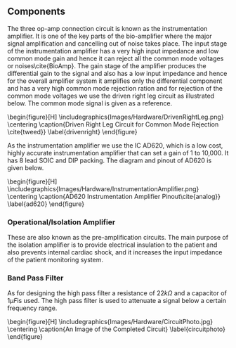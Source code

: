 ## Components

The three op-amp connection circuit is known as the instrumentation amplifier.
It is one of  the key parts of the bio-amplifier where the major signal
amplification and cancelling out of noise takes place. The input stage of the
instrumentation amplifier has a very high input impedance and low common mode
gain and hence it can reject all the common mode voltages or noises\cite{BioAmp}.
The gain stage of the amplifier produces the differential gain to the signal
and also has a low input impedance and hence for the overall amplifier system it
amplifies only the differential component and has a very high common mode
rejection ration and for rejection of the common mode voltages we use the driven
right leg circuit as illustrated below. The common mode signal is given as a
reference.

\begin{figure}[H]
\includegraphics{Images/Hardware/DrivenRightLeg.png}
\centering
\caption{Driven Right Leg Circuit for Common Mode Rejection \cite{tweed}}
\label{drivenright}
\end{figure}


As the instrumentation amplifier we use the IC AD620, which is a low cost,
highly accurate instrumentation amplifier that can set a gain of 1 to 10,000.
It has 8 lead SOIC and DIP packing. The diagram and pinout of AD620 is given below.

\begin{figure}[H]
\includegraphics{Images/Hardware/InstrumentationAmplifier.png}
\centering
\caption{AD620 Instrumentation Amplifier Pinout\cite{analog}}
\label{ad620}
\end{figure}

### Operational/Isolation Amplifier

These are also known as the pre-amplification circuits. The main purpose of the
isolation amplifier is to provide electrical insulation to the patient and also
prevents internal cardiac shock, and it increases the input impedance of the
patient monitoring system.

### Band Pass Filter

As for designing the high pass filter a resistance of $22k\Omega$ and a
capacitor of $1\mu F$is used. The high pass filter is used to attenuate a
signal below a certain frequency range.

\begin{figure}[H]
\includegraphics{Images/Hardware/CircuitPhoto.jpg}
\centering
\caption{An Image of the Completed Circuit}
\label{circuitphoto}
\end{figure}
